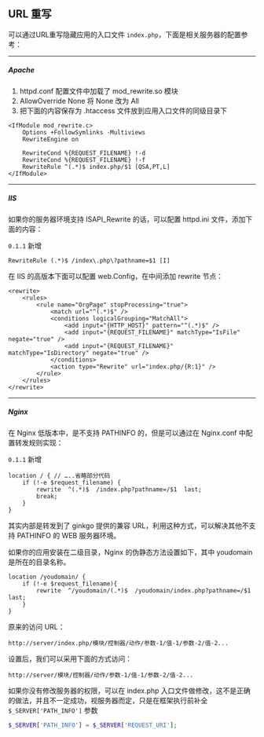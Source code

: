 ## URL 重写

可以通过URL重写隐藏应用的入口文件 `index.php`，下面是相关服务器的配置参考：

----------

##### Apache

1. httpd.conf 配置文件中加载了 mod_rewrite.so 模块
2. AllowOverride None 将 None 改为 All
3. 把下面的内容保存为 .htaccess 文件放到应用入口文件的同级目录下

``` clike
<IfModule mod_rewrite.c>
    Options +FollowSymlinks -Multiviews
    RewriteEngine on
    
    RewriteCond %{REQUEST_FILENAME} !-d
    RewriteCond %{REQUEST_FILENAME} !-f
    RewriteRule ^(.*)$ index.php/$1 [QSA,PT,L]
</IfModule>
```

----------

##### IIS

如果你的服务器环境支持 ISAPI_Rewrite 的话，可以配置 httpd.ini 文件，添加下面的内容：

`0.1.1` 新增

``` clike
RewriteRule (.*)$ /index\.php\?pathname=$1 [I]
```

在 IIS 的高版本下面可以配置 web.Config，在中间添加 rewrite 节点：

``` markup
<rewrite>
    <rules>
        <rule name="OrgPage" stopProcessing="true">
            <match url="^(.*)$" />
            <conditions logicalGrouping="MatchAll">
                <add input="{HTTP_HOST}" pattern="^(.*)$" />
                <add input="{REQUEST_FILENAME}" matchType="IsFile" negate="true" />
                <add input="{REQUEST_FILENAME}" matchType="IsDirectory" negate="true" />
            </conditions>
            <action type="Rewrite" url="index.php/{R:1}" />
        </rule>
    </rules>
</rewrite>
```

----------

##### Nginx

在 Nginx 低版本中，是不支持 PATHINFO 的，但是可以通过在 Nginx.conf 中配置转发规则实现：

`0.1.1` 新增

``` clike
location / { // …..省略部分代码
    if (!-e $request_filename) {
        rewrite  ^(.*)$  /index.php?pathname=/$1  last;
        break;
    }
}
```

其实内部是转发到了 ginkgo 提供的兼容 URL，利用这种方式，可以解决其他不支持 PATHINFO 的 WEB 服务器环境。

如果你的应用安装在二级目录，Nginx 的伪静态方法设置如下，其中 youdomain 是所在的目录名称。

``` clike
location /youdomain/ {
    if (!-e $request_filename){
        rewrite  ^/youdomain/(.*)$  /youdomain/index.php?pathname=/$1  last;
    }
}
```

原来的访问 URL：

``` markup
http://server/index.php/模块/控制器/动作/参数-1/值-1/参数-2/值-2...
```

设置后，我们可以采用下面的方式访问：

``` markup
http://server/模块/控制器/动作/参数-1/值-1/参数-2/值-2...
```

如果你没有修改服务器的权限，可以在 index.php 入口文件做修改，这不是正确的做法，并且不一定成功，视服务器而定，只是在框架执行前补全 `$_SERVER['PATH_INFO']` 参数

``` php
$_SERVER['PATH_INFO'] = $_SERVER['REQUEST_URI'];
```
